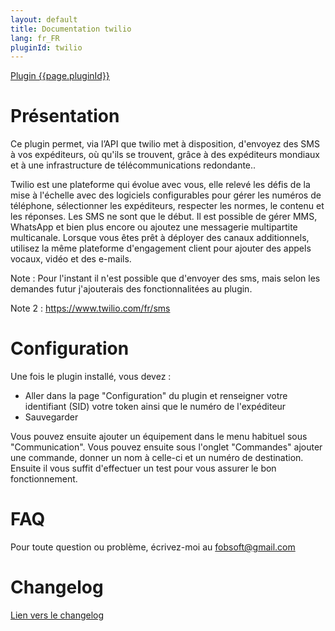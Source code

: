 ```yaml
---
layout: default
title: Documentation twilio
lang: fr_FR
pluginId: twilio
---
```


<div id="title">
<a href="../../../{{site.baseurl}}/{{page.pluginId}}/{{page.lang}}">Plugin {{page.pluginId}}</a>
</div>

Présentation
===

Ce plugin permet, via l’API que twilio met à disposition, d'envoyez des SMS à vos expéditeurs, où qu'ils se trouvent, grâce à des expéditeurs mondiaux et à une infrastructure de télécommunications redondante..
 
Twilio est une plateforme qui évolue avec vous, elle relevé les défis de la mise à l'échelle avec des logiciels configurables pour gérer les numéros de téléphone, sélectionner les expéditeurs, respecter les normes, le contenu et les réponses.
Les SMS ne sont que le début. Il est possible de gérer MMS, WhatsApp et bien plus encore ou ajoutez une messagerie multipartite multicanale. 
Lorsque vous êtes prêt à déployer des canaux additionnels, utilisez la même plateforme d'engagement client pour ajouter des appels vocaux, vidéo et des e-mails.

Note : Pour l'instant il n'est possible que d'envoyer des sms, mais selon les demandes futur j'ajouterais des fonctionnalitées au plugin.

Note 2 : https://www.twilio.com/fr/sms

Configuration
===
Une fois le plugin installé, vous devez :
- Aller dans la page "Configuration" du plugin et renseigner votre identifiant (SID) votre token ainsi que le numéro de l'expéditeur
- Sauvegarder

Vous pouvez ensuite ajouter un équipement dans le menu habituel sous "Communication".
Vous pouvez ensuite sous l'onglet "Commandes" ajouter une commande, donner un nom à celle-ci et un numéro de destination.
Ensuite il vous suffit d'effectuer un test pour vous assurer le bon fonctionnement.

FAQ
===
Pour toute question ou problème, écrivez-moi au fobsoft@gmail.com 

Changelog
===
[Lien vers le changelog]({{site.baseurl}}/{{page.pluginId}}/{{page.lang}}/changelog)
